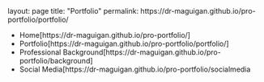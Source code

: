 <!DOCTYPE html>
<html lang="en">
  layout: page
  title: "Portfolio"
  permalink: https://dr-maguigan.github.io/pro-portfolio/portfolio/

<nav>
    <ul>
      <li>Home[https://dr-maguigan.github.io/pro-portfolio/]</li>
      <li>Portfolio[https://dr-maguigan.github.io/pro-portfolio/portfolio/]</li>
      <li>Professional Background[https://dr-maguigan.github.io/pro-portfolio/background]</li>
      <li>Social Media[https://dr-maguigan.github.io/pro-portfolio/socialmedia</li>
    </ul>
  </nav>
